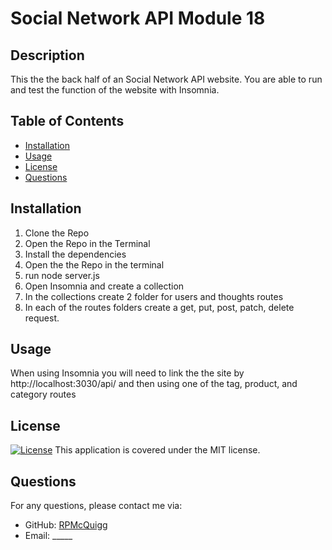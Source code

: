 # Social Network API Module 18

## Description
This the the back half of an Social Network API website. You are able to run and test the function of the website with Insomnia.

## Table of Contents
- [Installation](#installation)
- [Usage](#usage)
- [License](#license)
- [Questions](#questions)

## Installation
1. Clone the Repo 
2. Open the Repo in the Terminal 
3. Install the dependencies 
4. Open the the Repo in the terminal 
5. run node server.js 
6. Open Insomnia and create a collection 
7. In the collections create 2 folder for users and thoughts routes 
8. In each of the routes folders create a get, put, post, patch, delete request.

## Usage
When using Insomnia you will need to link the the site by http://localhost:3030/api/ and then using one of the tag, product, and category routes

## License
[![License](https://img.shields.io/badge/License-MIT-blue.svg)](https://opensource.org/licenses/MIT)
This application is covered under the MIT license.

## Questions
For any questions, please contact me via:
- GitHub: [RPMcQuigg](https://github.com/RPMcQuigg)
- Email: _____
